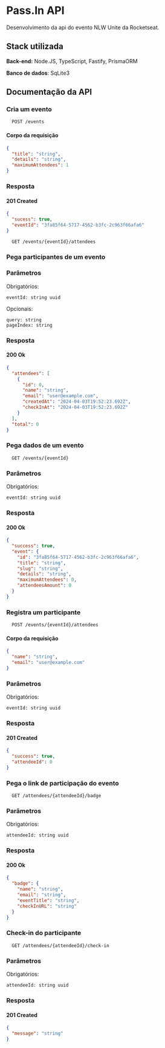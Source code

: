 
# Pass.In API

Desenvolvimento da api do evento NLW Unite da Rocketseat.




## Stack utilizada

**Back-end:** Node.JS, TypeScript, Fastify, PrismaORM

**Banco de dados**: SqLite3


## Documentação da API

### Cria um evento

```http
  POST /events
```

#### Corpo da requisição
```json
{
  "title": "string",
  "details": "string",
  "maximumAttendees": 1
}
```

### Resposta

#### 201 Created

```json
{
  "sucess": true,
  "eventId": "3fa85f64-5717-4562-b3fc-2c963f66afa6"
}
```

```http
  GET /events/{eventId}/attendees
```

### Pega participantes de um evento

### Parâmetros
Obrigatórios:
    
    eventId: string uuid

Opcionais:

    query: string
    pageIndex: string

### Resposta

#### 200 Ok

```json
{
  "attendees": [
    {
      "id": 0,
      "name": "string",
      "email": "user@example.com",
      "createdAt": "2024-04-03T19:52:23.692Z",
      "checkInAt": "2024-04-03T19:52:23.692Z"
    }
  ],
  "total": 0
}
```

### Pega dados de um evento

```http
  GET /events/{eventId}
```

### Parâmetros
Obrigatórios:
    
    eventId: string uuid

### Resposta

#### 200 Ok

```json
{
  "success": true,
  "event": {
    "id": "3fa85f64-5717-4562-b3fc-2c963f66afa6",
    "title": "string",
    "slug": "string",
    "details": "string",
    "maximumAttendees": 0,
    "attendeesAmount": 0
  }
}
```

### Registra um participante

```http
  POST /events/{eventId}/attendees
```

#### Corpo da requisição
```json
{
  "name": "string",
  "email": "user@example.com"
}
```

### Parâmetros
Obrigatórios:
    
    eventId: string uuid

### Resposta

#### 201 Created

```json
{
  "success": true,
  "attendeeId": 0
}
```

### Pega o link de participação do evento

```http
  GET /attendees/{attendeeId}/badge
```

### Parâmetros
Obrigatórios:
    
    attendeeId: string uuid

### Resposta

#### 200 Ok

```json
{
  "badge": {
    "name": "string",
    "email": "string",
    "eventTitle": "string",
    "checkInURL": "string"
  }
}
```

### Check-in do participante

```http
  GET /attendees/{attendeeId}/check-in
```

### Parâmetros
Obrigatórios:
    
    attendeeId: string uuid

### Resposta

#### 201 Created

```json
{
  "message": "string"
}
```